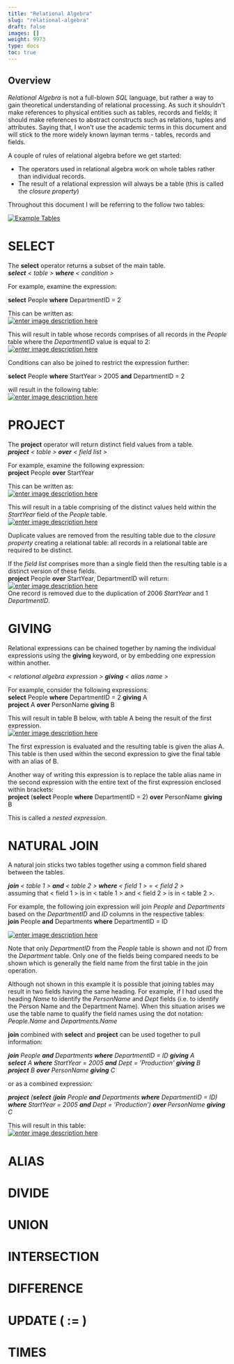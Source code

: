 ```yaml
---
title: "Relational Algebra"
slug: "relational-algebra"
draft: false
images: []
weight: 9973
type: docs
toc: true
---
```


## Overview
*Relational Algebra* is not a full-blown *SQL* language, but rather a way to gain theoretical understanding of relational processing.  As such it shouldn't make references to physical entities such as tables, records and fields; it should make references to abstract constructs such as relations, tuples and attributes.  Saying that, I won't use the academic terms in this document and will stick to the more widely known layman terms - tables, records and fields.

A couple of rules of relational algebra before we get started:

 - The operators used in relational algebra work on whole tables rather than individual records.
 - The result of a relational expression will always be a table (this is called the *closure property*)

Throughout this document I will be referring to the follow two tables:  

[![Example Tables][1]][1]

# SELECT #  
The **select** operator returns a subset of the main table.  
***select** < table > **where** < condition >*  

For example, examine the expression:  

**select** People **where** DepartmentID = 2  

This can be written as:  
[![enter image description here][2]][2]

This will result in table whose records comprises of all records in the *People* table where the *DepartmentID* value is equal to 2:  
[![enter image description here][3]][3]  

Conditions can also be joined to restrict the expression further:  

**select** People **where** StartYear > 2005 **and** DepartmentID = 2  

will result in the following table:  
[![enter image description here][4]][4]

# PROJECT #
The **project** operator will return distinct field values from a table.  
***project** < table > **over** < field list >*  

For example, examine the following expression:  
**project** People **over** StartYear  

This can be written as:  
[![enter image description here][5]][5]

This will result in a table comprising of the distinct values held within the *StartYear* field of the *People* table.  
[![enter image description here][6]][6]

Duplicate values are removed from the resulting table due to the *closure property* creating a relational table: all records in a relational table are required to be distinct.  

If the *field list* comprises more than a single field then the resulting table is a distinct version of these fields.  
**project** People **over** StartYear, DepartmentID will return:  
[![enter image description here][7]][7]  
One record is removed due to the duplication of 2006 *StartYear* and 1 *DepartmentID*.  

# GIVING #  
Relational expressions can be chained together by naming the individual expressions using the **giving** keyword, or by embedding one expression within another.  

*< relational algebra expression > **giving** < alias name >*  

For example, consider the following expressions:  
**select** People **where** DepartmentID = 2 **giving** A  
**project** A **over** PersonName **giving** B  

This will result in table B below, with table A being the result of the first expression.  
[![enter image description here][8]][8]  

The first expression is evaluated and the resulting table is given the alias A.  This table is then used within the second expression to give the final table with an alias of B.  

Another way of writing this expression is to replace the table alias name in the second expression with the entire text of the first expression enclosed within brackets:  
**project** (**select** People **where** DepartmentID = 2) **over** PersonName **giving** B  

This is called a *nested expression*.  

# NATURAL JOIN #
A natural join sticks two tables together using a common field shared between the tables.  

***join** < table 1 > **and** < table 2 > **where** < field 1 > = < field 2 >*  
assuming that < field 1 > is in < table 1 > and < field 2 > is in < table 2 >.

For example, the following join expression will join *People* and *Departments* based on the *DepartmentID* and *ID* columns in the respective tables:  
**join** People **and** Departments **where** DepartmentID = ID  

[![enter image description here][9]][9]

Note that only *DepartmentID* from the *People* table is shown and not *ID* from the *Department* table.  Only one of the fields being compared needs to be shown which is generally the field name from the first table in the join operation.

Although not shown in this example it is possible that joining tables may result in two fields having the same heading.  For example, if I had used the heading *Name* to identify the *PersonName* and *Dept* fields (i.e. to identify the Person Name and the Department Name).  When this situation arises we use the table name to qualify the field names using the dot notation: *People.Name* and *Departments.Name*  

**join** combined with **select** and **project** can be used together to pull information:  

***join** People **and** Departments **where** DepartmentID = ID **giving** A  
**select** A **where** StartYear = 2005 **and** Dept = 'Production' **giving** B  
**project** B **over** PersonName **giving** C*  

or as a combined expression:

***project** (**select** (**join** People **and** Departments **where** DepartmentID = ID) **where** StartYear = 2005 **and** Dept = 'Production') **over** PersonName **giving** C*  

This will result in this table:  
[![enter image description here][10]][10]

# ALIAS #

# DIVIDE #

# UNION #

# INTERSECTION #

# DIFFERENCE #

# UPDATE ( := ) #

# TIMES #

  [1]: http://i.stack.imgur.com/LA0hy.png
  [2]: http://i.stack.imgur.com/hx5nv.png
  [3]: http://i.stack.imgur.com/WHcPH.png
  [4]: http://i.stack.imgur.com/4EGZJ.png
  [5]: http://i.stack.imgur.com/BPUGJ.png
  [6]: http://i.stack.imgur.com/8DYph.png
  [7]: http://i.stack.imgur.com/arkvR.png
  [8]: http://i.stack.imgur.com/Y754U.png
  [9]: http://i.stack.imgur.com/my3Pr.png
  [10]: http://i.stack.imgur.com/a58aB.png

